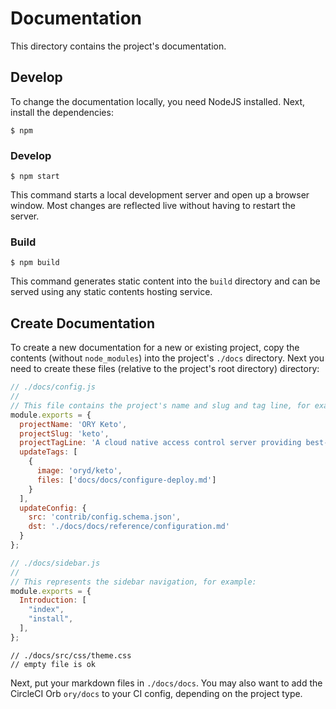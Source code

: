 # Documentation

This directory contains the project's documentation.

## Develop

To change the documentation locally, you need NodeJS installed.
Next, install the dependencies:

```
$ npm
```

### Develop

```
$ npm start
```

This command starts a local development server and open up a browser window. Most changes are reflected live without having to restart the server.

### Build

```
$ npm build
```

This command generates static content into the `build` directory and can be served using any static contents hosting service.

## Create Documentation

To create a new documentation for a new or existing project, copy the contents (without `node_modules`)
into the project's `./docs` directory. Next you need to create these files (relative to the project's root directory)
directory:

```js
// ./docs/config.js
//
// This file contains the project's name and slug and tag line, for example:
module.exports = {
  projectName: 'ORY Keto',
  projectSlug: 'keto',
  projectTagLine: 'A cloud native access control server providing best-practice patterns (RBAC, ABAC, ACL, AWS IAM Policies, Kubernetes Roles, ...) via REST APIs.',
  updateTags: [
    {
      image: 'oryd/keto',
      files: ['docs/docs/configure-deploy.md']
    }
  ],
  updateConfig: {
    src: 'contrib/config.schema.json',
    dst: './docs/docs/reference/configuration.md'
  }
};
```

```js
// ./docs/sidebar.js
//
// This represents the sidebar navigation, for example:
module.exports = {
  Introduction: [
    "index",
    "install",
  ],
};
```

```
// ./docs/src/css/theme.css
// empty file is ok
```

Next, put your markdown files in `./docs/docs`. You may also want to add the CircleCI Orb `ory/docs` to your CI config,
depending on the project type.
